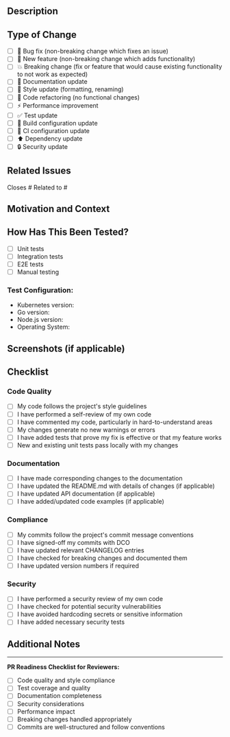 <!-- 
Thank you for contributing to Gunj Operator! 

Please follow our contribution guidelines: https://github.com/gunjanjp/gunj-operator/blob/main/CONTRIBUTING.md

Select the appropriate template for your PR:
- 🚀 Feature: ?template=feature.md
- 🐛 Bug Fix: ?template=bug_fix.md
- 📝 Documentation: ?template=documentation.md
-->

## Description

<!-- Provide a clear and concise description of your changes -->

## Type of Change

<!-- Please delete options that are not relevant -->

- [ ] 🐛 Bug fix (non-breaking change which fixes an issue)
- [ ] 🚀 New feature (non-breaking change which adds functionality)
- [ ] 💥 Breaking change (fix or feature that would cause existing functionality to not work as expected)
- [ ] 📝 Documentation update
- [ ] 🎨 Style update (formatting, renaming)
- [ ] 🔨 Code refactoring (no functional changes)
- [ ] ⚡ Performance improvement
- [ ] ✅ Test update
- [ ] 🤖 Build configuration update
- [ ] 🔧 CI configuration update
- [ ] ⬆️ Dependency update
- [ ] 🔒 Security update

## Related Issues

<!-- Link to related issues -->

Closes #
Related to #

## Motivation and Context

<!-- Why is this change required? What problem does it solve? -->

## How Has This Been Tested?

<!-- Please describe the tests that you ran to verify your changes -->

- [ ] Unit tests
- [ ] Integration tests
- [ ] E2E tests
- [ ] Manual testing

### Test Configuration:
- Kubernetes version:
- Go version:
- Node.js version:
- Operating System:

## Screenshots (if applicable)

<!-- Add screenshots to help explain your changes -->

## Checklist

<!-- Please check all that apply -->

### Code Quality
- [ ] My code follows the project's style guidelines
- [ ] I have performed a self-review of my own code
- [ ] I have commented my code, particularly in hard-to-understand areas
- [ ] My changes generate no new warnings or errors
- [ ] I have added tests that prove my fix is effective or that my feature works
- [ ] New and existing unit tests pass locally with my changes

### Documentation
- [ ] I have made corresponding changes to the documentation
- [ ] I have updated the README.md with details of changes (if applicable)
- [ ] I have updated API documentation (if applicable)
- [ ] I have added/updated code examples (if applicable)

### Compliance
- [ ] My commits follow the project's commit message conventions
- [ ] I have signed-off my commits with DCO
- [ ] I have updated relevant CHANGELOG entries
- [ ] I have checked for breaking changes and documented them
- [ ] I have updated version numbers if required

### Security
- [ ] I have performed a security review of my own code
- [ ] I have checked for potential security vulnerabilities
- [ ] I have avoided hardcoding secrets or sensitive information
- [ ] I have added necessary security tests

## Additional Notes

<!-- Add any additional notes or context about the PR here -->

---

**PR Readiness Checklist for Reviewers:**
- [ ] Code quality and style compliance
- [ ] Test coverage and quality
- [ ] Documentation completeness
- [ ] Security considerations
- [ ] Performance impact
- [ ] Breaking changes handled appropriately
- [ ] Commits are well-structured and follow conventions
